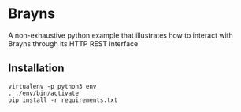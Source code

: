 # Brayns
A non-exhaustive python example that illustrates how to interact with Brayns through its HTTP REST
interface

## Installation

```
virtualenv -p python3 env
. ./env/bin/activate
pip install -r requirements.txt
```
